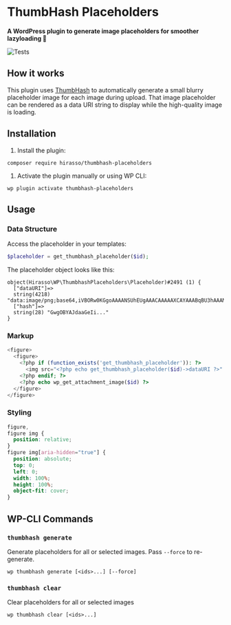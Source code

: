 # ThumbHash Placeholders

**A WordPress plugin to generate image placeholders for smoother lazyloading 🎨**

![Tests](https://github.com/hirasso/thumbhash-placeholders/actions/workflows/test.yml/badge.svg)

## How it works

This plugin uses [ThumbHash](https://evanw.github.io/thumbhash/) to automatically generate a small blurry placeholder image for each image during upload. That image placeholder can be rendered as a data URI string to display while the high-quality image is loading.

## Installation

1. Install the plugin:

```shell
composer require hirasso/thumbhash-placeholders
```

1. Activate the plugin manually or using WP CLI:

```shell
wp plugin activate thumbhash-placeholders
```

## Usage

### Data Structure

Access the placeholder in your templates:

```php
$placeholder = get_thumbhash_placeholder($id);
```

The placeholder object looks like this:

```
object(Hirasso\WP\ThumbhashPlaceholders\Placeholder)#2491 (1) {
  ["dataURI"]=>
  string(4218) "data:image/png;base64,iVBORw0KGgoAAAANSUhEUgAAACAAAAAXCAYAAABqBU3hAAAMEElEQVR4AQCBAH7..."
  ["hash"]=>
  string(28) "GwgOBYAJdaaGeIi..."
}
```

### Markup

```php
<figure>
  <figure>
    <?php if (function_exists('get_thumbhash_placeholder')): ?>
      <img src="<?php echo get_thumbhash_placeholder($id)->dataURI ?>" aria-hidden="true" alt="">
    <?php endif; ?>
    <?php echo wp_get_attachment_image($id) ?>
  </figure>
</figure>
```

### Styling

```css
figure,
figure img {
  position: relative;
}
figure img[aria-hidden="true"] {
  position: absolute;
  top: 0;
  left: 0;
  width: 100%;
  height: 100%;
  object-fit: cover;
}
```

## WP-CLI Commands

### `thumbhash generate`

Generate placeholders for all or selected images. Pass `--force` to re-generate.

```
wp thumbhash generate [<ids>...] [--force]
```

### `thumbhash clear`

Clear placeholders for all or selected images

```
wp thumbhash clear [<ids>...]
```